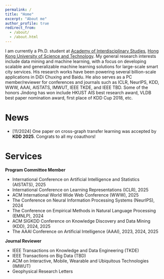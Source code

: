 ```yaml
---
permalink: /
title: "Home"
excerpt: "About me"
author_profile: true
redirect_from:
  - /about/
  - /about.html
---
```


I am currently a Ph.D. student at [Academy of Interdisciplinary Studies](https://ais.hkust.edu.hk/), [Hong Kong University of Science and Technology](https://hkust.edu.hk/). My general research interests include data mining and machine learning, with a focus on developing scalable and generalizable machine learning solutions for large-scale smart city services. His research works have been powering several billion-scale applications in DiDi Chuxing and Baidu. He also serves as a PC member/reviewer for conferences and journals such as ICLR, NeurIPS, KDD, WWW, AAAI, AISTATS, IMWUT, IEEE TKDE, and IEEE TBD. Some of the honors Jindong has won include HKUST AIS best research award, VLDB best paper nomination award, first place of KDD Cup 2018, etc.

# News

- \[11/2024\] One paper on cross-graph transfer learning was accepted by **KDD 2025**. Congrats to all my coauthors!

# Services
**Program Committee Member**
* International Conference on Artificial Intelligence and Statistics (AISTATS), 2025
* International Conference on Learning Representations (ICLR), 2025
* ACM International World Wide Web Conference (WWW), 2025
* The Conference on Neural Information Processing Systems (NeurIPS), 2024
* The Conference on Empirical Methods in Natural Language Processing (EMNLP), 2024
* ACM SIGKDD Conference on Knowledge Discovery and Data Mining (KDD), 2024, 2025
* The AAAI Conference on Artificial Intelligence (AAAI), 2023, 2024, 2025

**Journal Reviewer**
* IEEE Transactions on Knowledge and Data Engineering (TKDE)
* IEEE Transactions on Big Data (TBD)
* ACM on Interactive, Mobile, Wearable and Ubiquitous Technologies (IMWUT)
* Geophysical Research Letters
